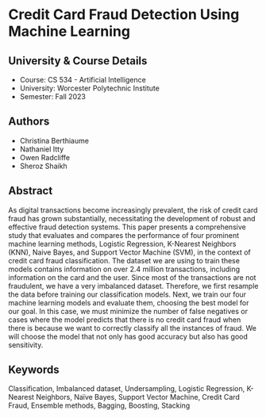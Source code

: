 # Credit Card Fraud Detection Using Machine Learning

## University & Course Details
- Course: CS 534 - Artificial Intelligence
- University: Worcester Polytechnic Institute
- Semester: Fall 2023

## Authors
- Christina Berthiaume
- Nathaniel Itty
- Owen Radcliffe
- Sheroz Shaikh

## Abstract
As digital transactions become increasingly prevalent, the risk of credit card fraud has grown substantially, necessitating the development of robust and effective fraud detection systems. This paper presents a comprehensive study that evaluates and compares the performance of four prominent machine learning methods, Logistic Regression, K-Nearest Neighbors (KNN), Naive Bayes, and Support Vector Machine (SVM), in the context of credit card fraud classification. The dataset we are using to train these models contains information on over 2.4 million transactions, including information on the card and the user. Since most of the transactions are not fraudulent, we have a very imbalanced dataset. Therefore, we first resample the data before training our classification models. Next, we train our four machine learning models and evaluate them, choosing the best model for our goal. In this case, we must minimize the number of false negatives or cases where the model predicts that there is no credit card fraud when there is because we want to correctly classify all the instances of fraud. We will choose the model that not only has good accuracy but also has good sensitivity.

## Keywords
Classification, Imbalanced dataset, Undersampling, Logistic Regression, K-Nearest Neighbors, Naïve Bayes, Support Vector Machine, Credit Card Fraud, Ensemble methods, Bagging, Boosting, Stacking
